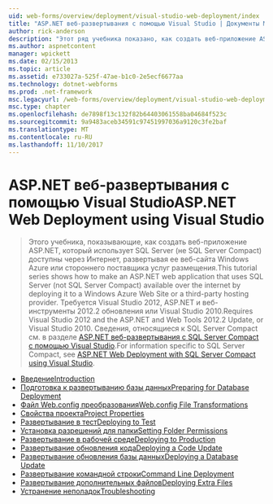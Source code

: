 ```yaml
---
uid: web-forms/overview/deployment/visual-studio-web-deployment/index
title: "ASP.NET веб-развертывания с помощью Visual Studio | Документы Microsoft"
author: rick-anderson
description: "Этот ряд учебника показано, как создать веб-приложение ASP.NET, в котором используется SQL Server (не SQL Server Compact) доступны через Интернет, развертывая ее t..."
ms.author: aspnetcontent
manager: wpickett
ms.date: 02/15/2013
ms.topic: article
ms.assetid: e733027a-525f-47ae-b1c0-2e5ecf6677aa
ms.technology: dotnet-webforms
ms.prod: .net-framework
msc.legacyurl: /web-forms/overview/deployment/visual-studio-web-deployment
msc.type: chapter
ms.openlocfilehash: de7898f13c132f82b64403061558ba04684f523c
ms.sourcegitcommit: 9a9483aceb34591c97451997036a9120c3fe2baf
ms.translationtype: MT
ms.contentlocale: ru-RU
ms.lasthandoff: 11/10/2017
---
```

<a name="aspnet-web-deployment-using-visual-studio"></a><span data-ttu-id="b81d1-103">ASP.NET веб-развертывания с помощью Visual Studio</span><span class="sxs-lookup"><span data-stu-id="b81d1-103">ASP.NET Web Deployment using Visual Studio</span></span>
====================
> <span data-ttu-id="b81d1-104">Этого учебника, показывающие, как создать веб-приложение ASP.NET, который использует SQL Server (не SQL Server Compact) доступны через Интернет, развертывая ее веб-сайта Windows Azure или стороннего поставщика услуг размещения.</span><span class="sxs-lookup"><span data-stu-id="b81d1-104">This tutorial series shows how to make an ASP.NET web application that uses SQL Server (not SQL Server Compact) available over the internet by deploying it to a Windows Azure Web Site or a third-party hosting provider.</span></span> <span data-ttu-id="b81d1-105">Требуется Visual Studio 2012, ASP.NET и веб-инструменты 2012.2 обновления или Visual Studio 2010.</span><span class="sxs-lookup"><span data-stu-id="b81d1-105">Requires Visual Studio 2012 and the ASP.NET and Web Tools 2012.2 Update, or Visual Studio 2010.</span></span> <span data-ttu-id="b81d1-106">Сведения, относящиеся к SQL Server Compact см. в разделе [ASP.NET веб-развертывания с SQL Server Compact с помощью Visual Studio](../../older-versions-getting-started/deployment-to-a-hosting-provider/deployment-to-a-hosting-provider-introduction-1-of-12.md).</span><span class="sxs-lookup"><span data-stu-id="b81d1-106">For information specific to SQL Server Compact, see [ASP.NET Web Deployment with SQL Server Compact using Visual Studio](../../older-versions-getting-started/deployment-to-a-hosting-provider/deployment-to-a-hosting-provider-introduction-1-of-12.md).</span></span>


- [<span data-ttu-id="b81d1-107">Введение</span><span class="sxs-lookup"><span data-stu-id="b81d1-107">Introduction</span></span>](introduction.md)
- [<span data-ttu-id="b81d1-108">Подготовка к развертыванию базы данных</span><span class="sxs-lookup"><span data-stu-id="b81d1-108">Preparing for Database Deployment</span></span>](preparing-databases.md)
- [<span data-ttu-id="b81d1-109">Файл Web.config преобразования</span><span class="sxs-lookup"><span data-stu-id="b81d1-109">Web.config File Transformations</span></span>](web-config-transformations.md)
- [<span data-ttu-id="b81d1-110">Свойства проекта</span><span class="sxs-lookup"><span data-stu-id="b81d1-110">Project Properties</span></span>](project-properties.md)
- [<span data-ttu-id="b81d1-111">Развертывание в тест</span><span class="sxs-lookup"><span data-stu-id="b81d1-111">Deploying to Test</span></span>](deploying-to-iis.md)
- [<span data-ttu-id="b81d1-112">Установка разрешений для папки</span><span class="sxs-lookup"><span data-stu-id="b81d1-112">Setting Folder Permissions</span></span>](setting-folder-permissions.md)
- [<span data-ttu-id="b81d1-113">Развертывание в рабочей среде</span><span class="sxs-lookup"><span data-stu-id="b81d1-113">Deploying to Production</span></span>](deploying-to-production.md)
- [<span data-ttu-id="b81d1-114">Развертывание обновления кода</span><span class="sxs-lookup"><span data-stu-id="b81d1-114">Deploying a Code Update</span></span>](deploying-a-code-update.md)
- [<span data-ttu-id="b81d1-115">Развертывание обновления базы данных</span><span class="sxs-lookup"><span data-stu-id="b81d1-115">Deploying a Database Update</span></span>](deploying-a-database-update.md)
- [<span data-ttu-id="b81d1-116">Развертывание командной строки</span><span class="sxs-lookup"><span data-stu-id="b81d1-116">Command Line Deployment</span></span>](command-line-deployment.md)
- [<span data-ttu-id="b81d1-117">Развертывание дополнительных файлов</span><span class="sxs-lookup"><span data-stu-id="b81d1-117">Deploying Extra Files</span></span>](deploying-extra-files.md)
- [<span data-ttu-id="b81d1-118">Устранение неполадок</span><span class="sxs-lookup"><span data-stu-id="b81d1-118">Troubleshooting</span></span>](troubleshooting.md)

